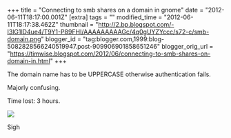 +++
title = "Connecting to smb shares on a domain in gnome"
date = "2012-06-11T18:17:00.001Z"
[extra]
tags = ""
modified_time = "2012-06-11T18:17:38.462Z"
thumbnail = "http://2.bp.blogspot.com/-I3lG1lD4ue4/T9Y1-P89FHI/AAAAAAAAAGc/4q0gUYZYccc/s72-c/smb-domain.png"
blogger_id = "tag:blogger.com,1999:blog-5082828566240519947.post-909906901858651246"
blogger_orig_url = "https://timwise.blogspot.com/2012/06/connecting-to-smb-shares-on-domain-in.html"
+++

The domain name has to be UPPERCASE otherwise authentication fails.

Majorly confusing.

Time lost: 3 hours.

![](/assets/smb-domain.png)

Sigh
